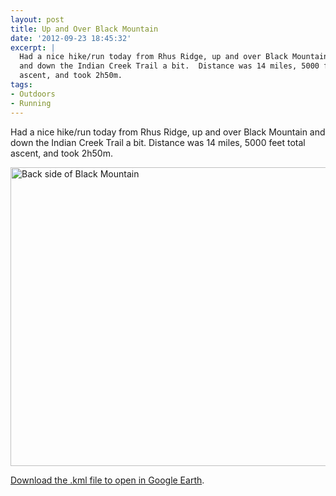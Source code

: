 ```yaml
---
layout: post
title: Up and Over Black Mountain
date: '2012-09-23 18:45:32'
excerpt: |
  Had a nice hike/run today from Rhus Ridge, up and over Black Mountain
  and down the Indian Creek Trail a bit.  Distance was 14 miles, 5000 feet total
  ascent, and took 2h50m.
tags:
- Outdoors
- Running
---
```


Had a nice hike/run today from Rhus Ridge, up and over Black Mountain and down the Indian Creek Trail a bit. Distance was 14 miles, 5000 feet total ascent, and took 2h50m.

<a href="http://www.flickr.com/photos/thenobot/8016529292/" title="Back side of Black Mountain by thenobot, on Flickr"><img src="https://farm9.staticflickr.com/8305/8016529292_1df1b6f5e1_z.jpg" width="640" height="478" alt="Back side of Black Mountain"></a>

<a href="/20120923-rhus_ridge_over_black_mountain.kml">Download the .kml file to open in Google Earth</a>.
